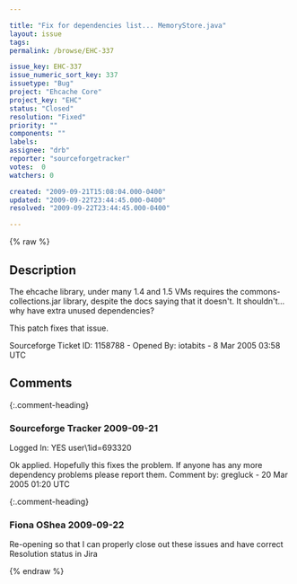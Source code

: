 ```yaml
---

title: "Fix for dependencies list... MemoryStore.java"
layout: issue
tags: 
permalink: /browse/EHC-337

issue_key: EHC-337
issue_numeric_sort_key: 337
issuetype: "Bug"
project: "Ehcache Core"
project_key: "EHC"
status: "Closed"
resolution: "Fixed"
priority: ""
components: ""
labels: 
assignee: "drb"
reporter: "sourceforgetracker"
votes:  0
watchers: 0

created: "2009-09-21T15:08:04.000-0400"
updated: "2009-09-22T23:44:45.000-0400"
resolved: "2009-09-22T23:44:45.000-0400"

---
```




{% raw %}



## Description

<div markdown="1" class="description">

The ehcache library, under many 1.4 and 1.5 VMs requires the 
commons-collections.jar library, despite the docs saying that it 
doesn't.  It shouldn't... why have extra unused dependencies?

This patch fixes that issue.

Sourceforge Ticket ID: 1158788 - Opened By: iotabits - 8 Mar 2005 03:58 UTC

</div>

## Comments


{:.comment-heading}
### **Sourceforge Tracker** <span class="date">2009-09-21</span>

<div markdown="1" class="comment">

Logged In: YES 
user\1id=693320

Ok applied. Hopefully this fixes the problem. If anyone has any more 
dependency problems please report them.
Comment by: gregluck - 20 Mar 2005 01:20 UTC

</div>


{:.comment-heading}
### **Fiona OShea** <span class="date">2009-09-22</span>

<div markdown="1" class="comment">

Re-opening so that I can properly close out these issues and have correct Resolution status in Jira

</div>



{% endraw %}
